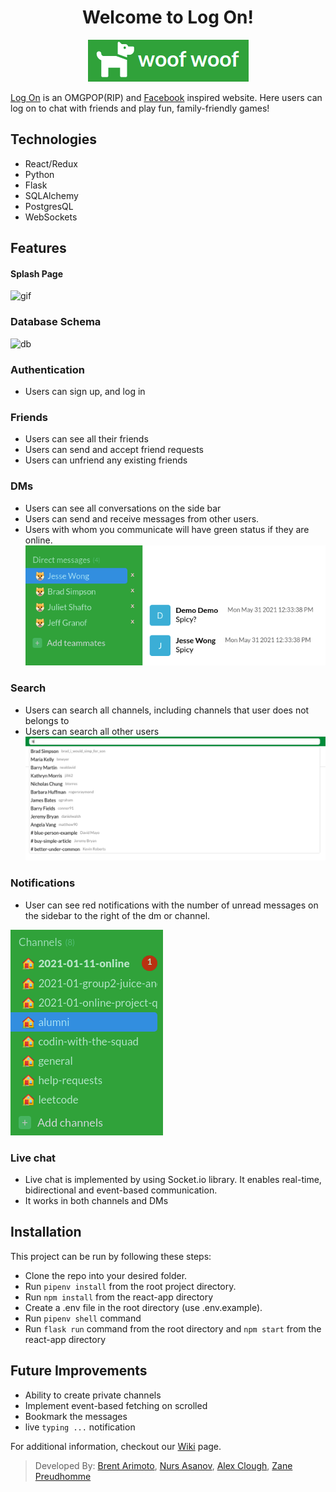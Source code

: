 
<div align="center">
   <h1>Welcome to Log On!</h1>
</div>

<div align="center">
  <img src="https://github.com/CodingInRhythm/slack_clone/blob/main/wiki/images/logo.png">
</div>

[Log On](https://woofwoof-app.herokuapp.com/) is an OMGPOP(RIP) and [Facebook](https://www.slack.com) inspired website. Here users can log on to chat with friends and play fun, family-friendly games!

## Technologies
- React/Redux
- Python
- Flask
- SQLAlchemy
- PostgresQL
- WebSockets

## Features
#### Splash Page
![gif]()

### Database Schema
![db]()

### Authentication
- Users can sign up, and log in

### Friends
- Users can see all their friends
- Users can send and accept friend requests
- Users can unfriend any existing friends

### DMs
- Users can see all conversations on the side bar
- Users can send and receive messages from other users.
- Users with whom you communicate will have green status if they are online.
![dms](https://github.com/CodingInRhythm/slack_clone/blob/main/wiki/images/ui-dms.png)

### Search
- Users can search all channels, including channels that user does not belongs to
- Users can search all other users
![search](https://github.com/CodingInRhythm/slack_clone/blob/main/wiki/images/ui-search.png)

### Notifications
- User can see red notifications with the number of unread messages on the sidebar to the right of the dm or channel.

![notifications](https://github.com/CodingInRhythm/slack_clone/blob/main/wiki/images/ui-notifications.png)

### Live chat
- Live chat is implemented by using Socket.io library. It enables real-time, bidirectional and event-based communication.
- It works in both channels and DMs


## Installation
This project can be run by following these steps:

- Clone the repo into your desired folder.
- Run `pipenv install` from the root project directory.
- Run `npm install` from the react-app directory
- Create a .env file in the root directory (use .env.example).
- Run `pipenv shell` command
- Run `flask run` command from the root directory and `npm start` from the react-app directory

## Future Improvements

- Ability to create private channels
- Implement event-based fetching on scrolled
- Bookmark the messages
- live `typing ...` notification

For additional information, checkout our [Wiki](https://github.com/CodingInRhythm/slack_clone/wiki) page.

> Developed By: [Brent Arimoto](https://github.com/brentarimoto), [Nurs Asanov](https://github.com/nasanov), [Alex Clough](https://github.com/CodingInRhythm), [Zane Preudhomme](https://github.com/zpreudhomme)

